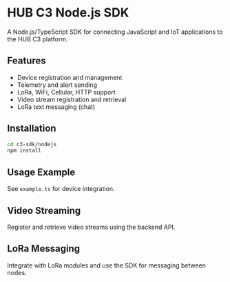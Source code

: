 # HUB C3 Node.js SDK

A Node.js/TypeScript SDK for connecting JavaScript and IoT applications to the HUB C3 platform.

## Features
- Device registration and management
- Telemetry and alert sending
- LoRa, WiFi, Cellular, HTTP support
- Video stream registration and retrieval
- LoRa text messaging (chat)

## Installation
```bash
cd c3-sdk/nodejs
npm install
```

## Usage Example
See `example.ts` for device integration.

## Video Streaming
Register and retrieve video streams using the backend API.

## LoRa Messaging
Integrate with LoRa modules and use the SDK for messaging between nodes.
